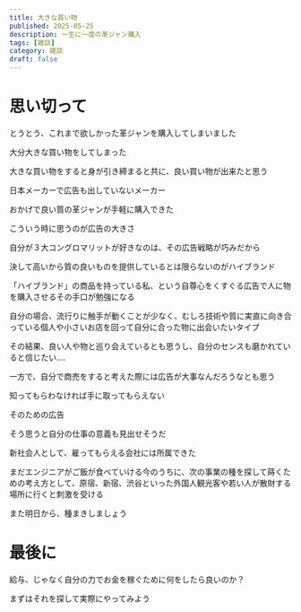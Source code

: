 ```yaml
---
title: 大きな買い物
published: 2025-05-25
description: 一生に一度の革ジャン購入
tags: [雑談]
category: 雑談
draft: false
---
```

# 思い切って

とうとう、これまで欲しかった革ジャンを購入してしまいました

大分大きな買い物をしてしまった

大きな買い物をすると身が引き締まると共に、良い買い物が出来たと思う

日本メーカーで広告も出していないメーカー

おかげで良い質の革ジャンが手軽に購入できた

こういう時に思うのが広告の大きさ

自分が３大コングロマリットが好きなのは、その広告戦略が巧みだから

決して高いから質の良いものを提供しているとは限らないのがハイブランド

「ハイブランド」の商品を持っている私、という自尊心をくすぐる広告で人に物を購入させるその手口が勉強になる

自分の場合、流行りに触手が動くことが少なく、むしろ技術や質に実直に向き合っている個人や小さいお店を回って自分に合った物に出会いたいタイプ

その結果、良い人や物と巡り会えているとも思うし、自分のセンスも磨かれていると信じたい....

一方で、自分で商売をすると考えた際には広告が大事なんだろうなとも思う

知ってもらわなければ手に取ってもらえない

そのための広告

そう思うと自分の仕事の意義も見出せそうだ

新社会人として、雇ってもらえる会社には所属できた

まだエンジニアがご飯が食べていける今のうちに、次の事業の種を探して蒔くための考え方として、原宿、新宿、渋谷といった外国人観光客や若い人が散財する場所に行くと刺激を受ける

また明日から、種まきしましょう

# 最後に

給与、じゃなく自分の力でお金を稼ぐために何をしたら良いのか？

まずはそれを探して実際にやってみよう